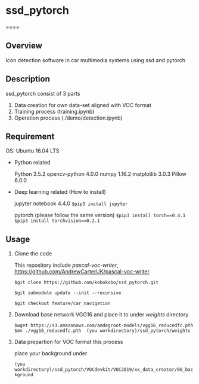 
# ssd_pytorch
====

## Overview

Icon detection software in car multimedia systems using ssd and pytorch


## Description
ssd_pytorch consist of 3 parts

1) Data creation for own data-set aligned with VOC format
2) Training process (training.ipynb)
3) Operation process (./demo/detection.ipynb)


## Requirement

OS: Ubuntu 16.04 LTS

* Python related

  Python 3.5.2
  opencv-python 4.0.0
  numpy 1.16.2
  matplotlib 3.0.3
  Pillow 6.0.0
 

* Deep learning related (How to install)

  jupyter notebook 4.4.0
  `$pip3 install jupyter`

  pytorch (please follow the same version)
  `$pip3 install torch==0.4.1`
  `$pip3 install torchvision==0.2.1`


## Usage

   1. Clone the code
      
      This repository include *pascal-voc-writer*, 
      https://github.com/AndrewCarterUK/pascal-voc-writer

      `$git clone https://github.com/kobokobo/ssd_pytorch.git`

      `$git submodule update --init --recursive`

      `$git checkout feature/car_navigation`


  2. Download base network VGG16 and place it to under *weights* directory
  
      `$wget https://s3.amazonaws.com/amdegroot-models/vgg16_reducedfc.pth`
      `$mv ./vgg16_reducedfc.pth  (you workdirectory)/ssd_pytorch/weights`


  3. Data prepartion for VOC format
      this process 

      place your background under 
  
      `(you workdirectory)/ssd_pytorch/VOCdevkit/VOC2019/xx_data_creator/00_background`


